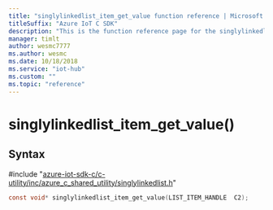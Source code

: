 ```yaml
---                             
title: "singlylinkedlist_item_get_value function reference | Microsoft Docs" 
titleSuffix: "Azure IoT C SDK"            
description: "This is the function reference page for the singlylinkedlist_item_get_value() function in the Azure IoT C SDK. This SDK is used with Azure IoT Hub and Azure IoT Hub Device Provisioning Service"            
manager: timlt                 
author: wesmc7777              
ms.author: wesmc               
ms.date: 10/18/2018                    
ms.service: "iot-hub"             
ms.custom: ""                
ms.topic: "reference"        
---                            
```


# singlylinkedlist_item_get_value()

## Syntax

\#include "[azure-iot-sdk-c/c-utility/inc/azure_c_shared_utility/singlylinkedlist.h](../singlylinkedlist-h.md)"  
```C
const void* singlylinkedlist_item_get_value(LIST_ITEM_HANDLE  C2);
```

